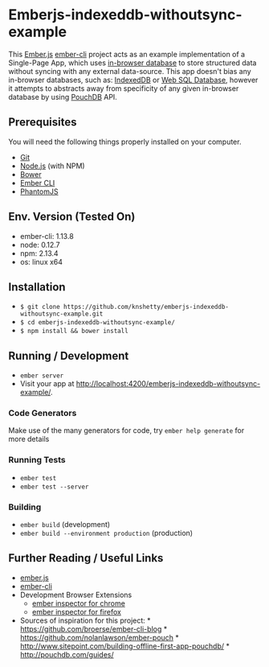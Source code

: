 # Emberjs-indexeddb-withoutsync-example

This [Ember.js](http://emberjs.com/) [ember-cli](http://www.ember-cli.com/) project acts as an example implementation of a Single-Page App, which uses [in-browser database](http://www.codemag.com/article/1411041) to store structured data without syncing with any external data-source. This app doesn't bias any in-browser databases, such as: [IndexedDB](https://developer.mozilla.org/en-US/docs/Web/API/IndexedDB_API) or [Web SQL Database](http://html5doctor.com/introducing-web-sql-databases/), however it attempts to abstracts away from specificity of any given in-browser database by using [PouchDB](http://pouchdb.com/) API.

## Prerequisites

You will need the following things properly installed on your computer.

* [Git](http://git-scm.com/)
* [Node.js](http://nodejs.org/) (with NPM)
* [Bower](http://bower.io/)
* [Ember CLI](http://www.ember-cli.com/)
* [PhantomJS](http://phantomjs.org/)

## Env. Version (Tested On)

* ember-cli: 1.13.8
* node: 0.12.7
* npm: 2.13.4
* os: linux x64

## Installation

* `$ git clone https://github.com/knshetty/emberjs-indexeddb-withoutsync-example.git`
* `$ cd emberjs-indexeddb-withoutsync-example/`
* `$ npm install && bower install`

## Running / Development

* `ember server`
* Visit your app at [http://localhost:4200/emberjs-indexeddb-withoutsync-example/](http://localhost:4200/emberjs-indexeddb-withoutsync-example/).

### Code Generators

Make use of the many generators for code, try `ember help generate` for more details

### Running Tests

* `ember test`
* `ember test --server`

### Building

* `ember build` (development)
* `ember build --environment production` (production)

## Further Reading / Useful Links

* [ember.js](http://emberjs.com/)
* [ember-cli](http://www.ember-cli.com/)
* Development Browser Extensions
  * [ember inspector for chrome](https://chrome.google.com/webstore/detail/ember-inspector/bmdblncegkenkacieihfhpjfppoconhi)
  * [ember inspector for firefox](https://addons.mozilla.org/en-US/firefox/addon/ember-inspector/)
* Sources of inspiration for this project:
        * https://github.com/broerse/ember-cli-blog
        * https://github.com/nolanlawson/ember-pouch
        * http://www.sitepoint.com/building-offline-first-app-pouchdb/
        * http://pouchdb.com/guides/



